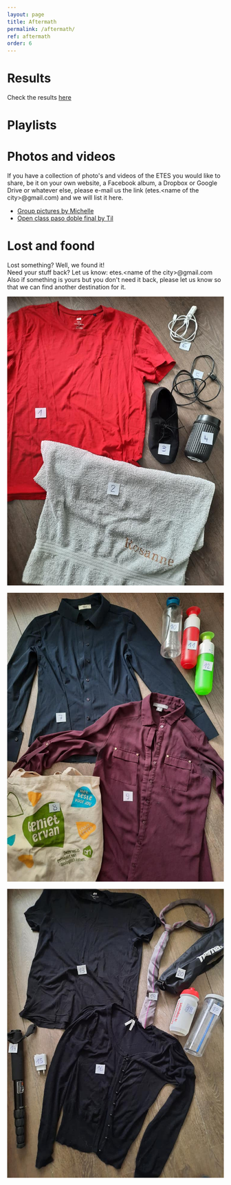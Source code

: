 ```yaml
---
layout: page
title: Aftermath
permalink: /aftermath/
ref: aftermath
order: 6
---
```


# Results
Check the results [here](./results/results.html)

# Playlists

# Photos and videos
If you have a collection of photo's and videos of the ETES you would like to share, be it on your own website, a Facebook album, a Dropbox or Google Drive or whatever else, please e-mail us the link (etes.\<name of the city>@gmail.com) and we will list it here.

- [Group pictures by Michelle](https://drive.google.com/drive/folders/18tnanhCf3mRCAdihJMB_TCjVKNVmaqnj?usp=sharing)
- [Open class paso doble final by Til](https://www.facebook.com/100004297631589/videos/588003265774347/)

# Lost and foond
Lost something? Well, we found it!  
Need your stuff back? Let us know: etes.\<name of the city>@gmail.com  
Also if something is yours but you don't need it back, please let us know so that we can find another destination for it.

![Lost and found 1](./laf/laf1.jpg "Lost and found 1")

![Lost and found 2](./laf/laf2.jpg "Lost and found 2")

![Lost and found 3](./laf/laf3.jpg "Lost and found 3")
